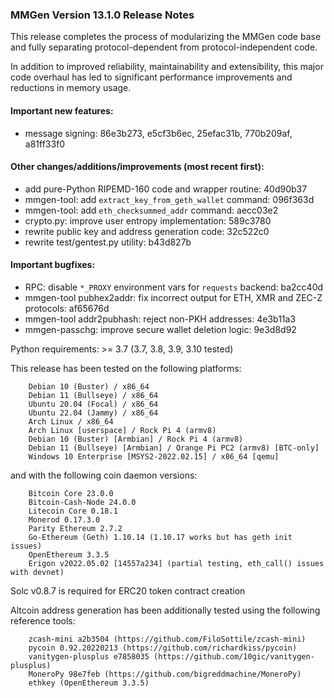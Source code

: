 ### MMGen Version 13.1.0 Release Notes

This release completes the process of modularizing the MMGen code base and
fully separating protocol-dependent from protocol-independent code.

In addition to improved reliability, maintainability and extensibility, this
major code overhaul has led to significant performance improvements and
reductions in memory usage.

#### Important new features:

 - message signing: 86e3b273, e5cf3b6ec, 25efac31b, 770b209af, a81ff33f0

#### Other changes/additions/improvements (most recent first):

 - add pure-Python RIPEMD-160 code and wrapper routine: 40d90b37
 - mmgen-tool: add `extract_key_from_geth_wallet` command: 096f363d
 - mmgen-tool: add `eth_checksummed_addr` command: aecc03e2
 - crypto.py: improve user entropy implementation: 589c3780
 - rewrite public key and address generation code: 32c522c0
 - rewrite test/gentest.py utility: b43d827b

#### Important bugfixes:

 - RPC: disable `*_PROXY` environment vars for `requests` backend: ba2cc40d
 - mmgen-tool pubhex2addr: fix incorrect output for ETH, XMR and ZEC-Z
   protocols: af65676d
 - mmgen-tool addr2pubhash: reject non-PKH addresses: 4e3b11a3
 - mmgen-passchg: improve secure wallet deletion logic: 9e3d8d92

Python requirements: >= 3.7 (3.7, 3.8, 3.9, 3.10 tested)

This release has been tested on the following platforms:

        Debian 10 (Buster) / x86_64
        Debian 11 (Bullseye) / x86_64
        Ubuntu 20.04 (Focal) / x86_64
        Ubuntu 22.04 (Jammy) / x86_64
        Arch Linux / x86_64
        Arch Linux [userspace] / Rock Pi 4 (armv8)
        Debian 10 (Buster) [Armbian] / Rock Pi 4 (armv8)
        Debian 11 (Bullseye) [Armbian] / Orange Pi PC2 (armv8) [BTC-only]
        Windows 10 Enterprise [MSYS2-2022.02.15] / x86_64 [qemu]

and with the following coin daemon versions:

        Bitcoin Core 23.0.0
        Bitcoin-Cash-Node 24.0.0
        Litecoin Core 0.18.1
        Monerod 0.17.3.0
        Parity Ethereum 2.7.2
        Go-Ethereum (Geth) 1.10.14 (1.10.17 works but has geth init issues)
        OpenEthereum 3.3.5
        Erigon v2022.05.02 [14557a234] (partial testing, eth_call() issues with devnet)

Solc v0.8.7 is required for ERC20 token contract creation

Altcoin address generation has been additionally tested using the following
reference tools:

        zcash-mini a2b3504 (https://github.com/FiloSottile/zcash-mini)
        pycoin 0.92.20220213 (https://github.com/richardkiss/pycoin)
        vanitygen-plusplus e7858035 (https://github.com/10gic/vanitygen-plusplus)
        MoneroPy 98e7feb (https://github.com/bigreddmachine/MoneroPy)
        ethkey (OpenEthereum 3.3.5)
